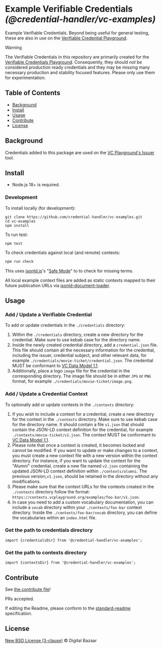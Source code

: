 # Example Verifiable Credentials _(@credential-handler/vc-examples)_

Example Verifiable Credentials. Beyond being useful for general testing, these
are also in use on the [Verifiable Credential Playground](https://vcplayground.org/).

> [!WARNING]
> The Verifiable Credentials in this repository are primarily created for the
> [Verifiable Credentials Playground](https://vcplayground.org/). Consequently,
> they should _not_ be considered production ready credentials and they may be
> missing many necessary production and stability focused features. Please only
> use them for experimentation.

## Table of Contents

- [Background](#background)
- [Install](#install)
- [Usage](#usage)
- [Contribute](#contribute)
- [License](#license)

## Background

Credentials added to this package are used on the [VC Playground's Issuer](https://vcplayground.org/issuer)
tool.

## Install

- Node.js 18+ is required.

### Development

To install locally (for development):

```
git clone https://github.com/credential-handler/vc-examples.git
cd vc-examples
npm install
```

To run test:

```
npm test
```

To check credentials against local (and remote) contexts:

```sh
npm run check
```

This uses [jsonld.js](https://github.com/digitalbazaar/jsonld.js)'s
"[Safe Mode](https://github.com/digitalbazaar/jsonld.js?tab=readme-ov-file#safe-mode)"
to to check for missing terms.

All local example context files are added as static contexts mapped to their
future publication URLs via
[jsonld-document-loader](https://github.com/digitalbazaar/jsonld-document-loader).

## Usage

### Add / Update a Verifiable Credential

To add or update credentials in the `./credentials` directory:

1. Within the `./credentials` directory, create a new directory for the
credential. Make sure to use kebab case for the directory name.
2. Inside the newly created credential directory, add a `credential.json` file.
This file should contain all the necessary information for the credential,
including the issuer, credential subject, and other relevant data, for example
`./credentials/movie-ticket/credential.json`. The credential MUST be conformant
to [VC Data Model 1.1](https://www.w3.org/TR/vc-data-model#credentials).
3. Additionally, place a logo `image` file for the credential in the
corresponding directory. The image file should be in either `JPG` or `PNG`
format, for example `./credentials/movie-ticket/image.png`.

### Add / Update a Credential Context

To optionally add or update contexts in the `./contexts` directory:

1. If you wish to include a context for a credential, create a new directory
for the context in the `./contexts` directory. Make sure to use kebab case for
the directory name. It should contain a file `v1.json` that should contain the
JSON-LD context definition for the credential, for example
`./contexts/movie-ticket/v1.json`. The context MUST be conformant
to [VC Data Model 1.1](https://www.w3.org/TR/vc-data-model/#contexts).
2. Please note that once a context is created, it becomes locked and cannot be
modified. If you want to update or make changes to a context, you must create a
new context file with a new version within the context directory. For instance,
if you want to update the context for the "Alumni" credential, create a new file
named `v2.json` containing the updated JSON-LD context definition within
`./contexts/alumni`. The previous version,`v1.json`, should be retained in the
directory without any modifications.
3. Please make sure that the context URLs for the contexts created in the
`./contexts` directory follow the format:
`https://contexts.vcplayground.org/examples/foo-bar/v1.json`.
4. In case you need to add a custom vocabulary documentation, you can include a
`vocab` directory within your `./contexts/foo-bar` context directory. Inside the
`./contexts/foo-bar/vocab` directory, you can define the vocabularies within an
`index.html` file.

### Get the path to credentials directory
```
import {credentialsDir} from '@credential-handler/vc-examples';
```

### Get the path to contexts directory
```
import {contextsDir} from '@credential-handler/vc-examples';
```

## Contribute

See [the contribute file](https://github.com/digitalbazaar/bedrock/blob/master/CONTRIBUTING.md)!

PRs accepted.

If editing the Readme, please conform to the
[standard-readme](https://github.com/RichardLitt/standard-readme) specification.

## License

[New BSD License (3-clause)](LICENSE) © Digital Bazaar
